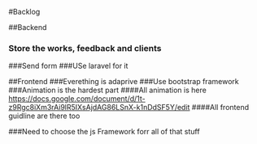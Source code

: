 #Backlog

##Backend
### Store the works, feedback and clients
###Send form
###USe laravel for it

##Frontend
###Everething is adaprive
###Use bootstrap framework
###Animation is the hardest part
####All animation is here https://docs.google.com/document/d/1t-z9Rgc8iXm3rAi9lR5IXsAjdAG86LSnX-k1nDdSF5Y/edit
####All frontend guidline are there too

###Need to choose the js Framework forr all of that stuff
